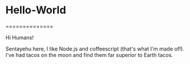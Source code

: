 # Hello-World
==============

Hi Humans!

Sentayehu here, I like Node.js and coffeescript (that's what I'm made of!).
I've had tacos on the moon and find them far superior to Earth tacos.
